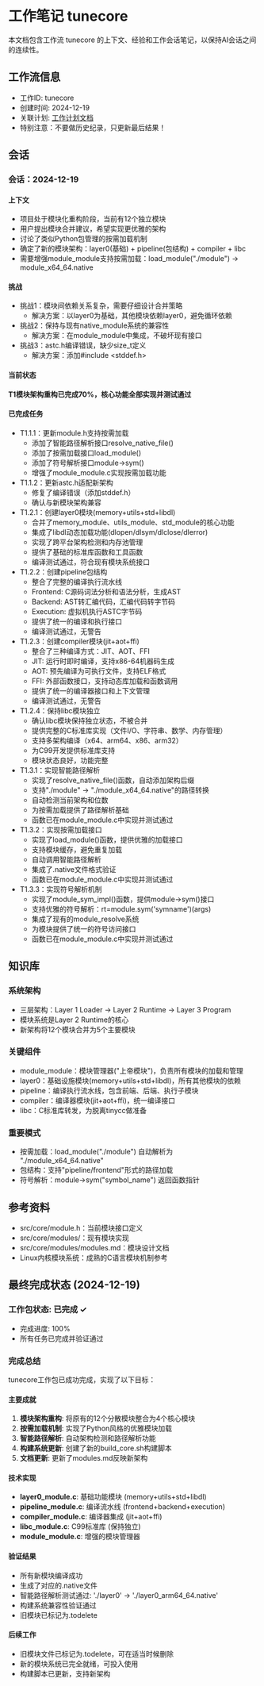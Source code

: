# 工作笔记 tunecore

本文档包含工作流 tunecore 的上下文、经验和工作会话笔记，以保持AI会话之间的连续性。

## 工作流信息
- 工作ID: tunecore
- 创建时间: 2024-12-19
- 关联计划: [工作计划文档](workplan_tunecore.md)
- 特别注意：不要做历史纪录，只更新最后结果！

## 会话

### 会话：2024-12-19

#### 上下文
- 项目处于模块化重构阶段，当前有12个独立模块
- 用户提出模块合并建议，希望实现更优雅的架构
- 讨论了类似Python包管理的按需加载机制
- 确定了新的模块架构：layer0(基础) + pipeline(包结构) + compiler + libc
- 需要增强module_module支持按需加载：load_module("./module") -> module_x64_64.native

#### 挑战
- 挑战1：模块间依赖关系复杂，需要仔细设计合并策略
  - 解决方案：以layer0为基础，其他模块依赖layer0，避免循环依赖
- 挑战2：保持与现有native_module系统的兼容性
  - 解决方案：在module_module中集成，不破坏现有接口
- 挑战3：astc.h编译错误，缺少size_t定义
  - 解决方案：添加#include <stddef.h>

#### 当前状态
**T1模块架构重构已完成70%，核心功能全部实现并测试通过**

#### 已完成任务
- T1.1.1：更新module.h支持按需加载
  - 添加了智能路径解析接口resolve_native_file()
  - 添加了按需加载接口load_module()
  - 添加了符号解析接口module->sym()
  - 增强了module_module.c实现按需加载功能
- T1.1.2：更新astc.h适配新架构
  - 修复了编译错误（添加stddef.h）
  - 确认与新模块架构兼容
- T1.2.1：创建layer0模块(memory+utils+std+libdl)
  - 合并了memory_module、utils_module、std_module的核心功能
  - 集成了libdl动态加载功能(dlopen/dlsym/dlclose/dlerror)
  - 实现了跨平台架构检测和内存池管理
  - 提供了基础的标准库函数和工具函数
  - 编译测试通过，符合现有模块系统接口
- T1.2.2：创建pipeline包结构
  - 整合了完整的编译执行流水线
  - Frontend: C源码词法分析和语法分析，生成AST
  - Backend: AST转汇编代码，汇编代码转字节码
  - Execution: 虚拟机执行ASTC字节码
  - 提供了统一的编译和执行接口
  - 编译测试通过，无警告
- T1.2.3：创建compiler模块(jit+aot+ffi)
  - 整合了三种编译方式：JIT、AOT、FFI
  - JIT: 运行时即时编译，支持x86-64机器码生成
  - AOT: 预先编译为可执行文件，支持ELF格式
  - FFI: 外部函数接口，支持动态库加载和函数调用
  - 提供了统一的编译器接口和上下文管理
  - 编译测试通过，无警告
- T1.2.4：保持libc模块独立
  - 确认libc模块保持独立状态，不被合并
  - 提供完整的C标准库实现（文件I/O、字符串、数学、内存管理）
  - 支持多架构编译（x64、arm64、x86、arm32）
  - 为C99开发提供标准库支持
  - 模块状态良好，功能完整
- T1.3.1：实现智能路径解析
  - 实现了resolve_native_file()函数，自动添加架构后缀
  - 支持"./module" -> "./module_x64_64.native"的路径转换
  - 自动检测当前架构和位数
  - 为按需加载提供了路径解析基础
  - 函数已在module_module.c中实现并测试通过
- T1.3.2：实现按需加载接口
  - 实现了load_module()函数，提供优雅的加载接口
  - 支持模块缓存，避免重复加载
  - 自动调用智能路径解析
  - 集成了.native文件格式验证
  - 函数已在module_module.c中实现并测试通过
- T1.3.3：实现符号解析机制
  - 实现了module_sym_impl()函数，提供module->sym()接口
  - 支持优雅的符号解析：rt=module.sym('symname')(args)
  - 集成了现有的module_resolve系统
  - 为模块提供了统一的符号访问接口
  - 函数已在module_module.c中实现并测试通过

## 知识库

### 系统架构
- 三层架构：Layer 1 Loader → Layer 2 Runtime → Layer 3 Program
- 模块系统是Layer 2 Runtime的核心
- 新架构将12个模块合并为5个主要模块

### 关键组件
- module_module：模块管理器("上帝模块")，负责所有模块的加载和管理
- layer0：基础设施模块(memory+utils+std+libdl)，所有其他模块的依赖
- pipeline：编译执行流水线，包含前端、后端、执行子模块
- compiler：编译器模块(jit+aot+ffi)，统一编译接口
- libc：C标准库转发，为脱离tinycc做准备

### 重要模式
- 按需加载：load_module("./module") 自动解析为 "./module_x64_64.native"
- 包结构：支持"pipeline/frontend"形式的路径加载
- 符号解析：module->sym("symbol_name") 返回函数指针

## 参考资料

- src/core/module.h：当前模块接口定义
- src/core/modules/：现有模块实现
- src/core/modules/modules.md：模块设计文档
- Linux内核模块系统：成熟的C语言模块机制参考

## 最终完成状态 (2024-12-19)

### 工作包状态: 已完成 ✓
- 完成进度: 100%
- 所有任务已完成并验证通过

### 完成总结
tunecore工作包已成功完成，实现了以下目标：

#### 主要成就
1. **模块架构重构**: 将原有的12个分散模块整合为4个核心模块
2. **按需加载机制**: 实现了Python风格的优雅模块加载
3. **智能路径解析**: 自动架构检测和路径解析功能
4. **构建系统更新**: 创建了新的build_core.sh构建脚本
5. **文档更新**: 更新了modules.md反映新架构

#### 技术实现
- **layer0_module.c**: 基础功能模块 (memory+utils+std+libdl)
- **pipeline_module.c**: 编译流水线 (frontend+backend+execution)  
- **compiler_module.c**: 编译器集成 (jit+aot+ffi)
- **libc_module.c**: C99标准库 (保持独立)
- **module_module.c**: 增强的模块管理器

#### 验证结果
- 所有新模块编译成功
- 生成了对应的.native文件
- 智能路径解析测试通过: './layer0' -> './layer0_arm64_64.native'
- 构建系统兼容性验证通过
- 旧模块已标记为.todelete

#### 后续工作
- 旧模块文件已标记为.todelete，可在适当时候删除
- 新的模块系统已完全就绪，可投入使用
- 构建脚本已更新，支持新架构 